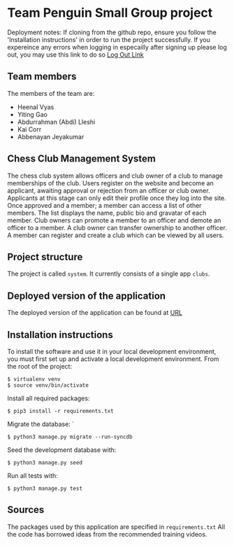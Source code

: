 # Team Penguin Small Group project

Deployment notes:
If cloning from the github repo, ensure you follow the 'Installation instructions' in order to run the project successfully.
If you expereince any errors when logging in especailly after signing up please log out, you may use this link to do so [Log Out Link](https://guarded-scrubland-54800.herokuapp.com/log_out/)

## Team members
The members of the team are:
- Heenal Vyas
- Yiting Gao
- Abdurrahman (Abdi) Lleshi
- Kai Corr
- Abbenayan Jeyakumar

## Chess Club Management System
The chess club system allows officers and club owner of a club to manage memberships of the club.
Users register on the website and become an applicant, awaiting approval or rejection from an officer or club owner.
Applicants at this stage can only edit their profile once they log into the site.
Once approved and a member; a member can access a list of other members.
The list displays the name, public bio and gravatar of each member.
Club owners can promote a member to an officer and demote an officer to a member.
A club owner can transfer ownership to another officer.
A member can register and create a club which can be viewed by all users.

## Project structure
The project is called `system`.  It currently consists of a single app `clubs`.

## Deployed version of the application
The deployed version of the application can be found at [URL](https://guarded-scrubland-54800.herokuapp.com/)

## Installation instructions
To install the software and use it in your local development environment, you must first set up and activate a local development environment.  From the root of the project:

```
$ virtualenv venv
$ source venv/bin/activate
```

Install all required packages:

```
$ pip3 install -r requirements.txt
```

Migrate the database:
`
```
$ python3 manage.py migrate --run-syncdb
```

Seed the development database with:

```
$ python3 manage.py seed
```

Run all tests with:
```
$ python3 manage.py test
```

## Sources
The packages used by this application are specified in `requirements.txt`
All the code has borrowed ideas from the recommended training videos.
